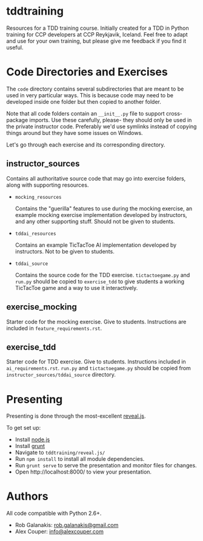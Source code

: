 tddtraining
===

Resources for a TDD training course. 
Initially created for a TDD in Python training for CCP developers
at CCP Reykjavik, Iceland.
Feel free to adapt and use for your own training,
but please give me feedback if you find it useful.

Code Directories and Exercises
===

The `code` directory contains several subdirectories that are meant
to be used in very particular ways.
This is because code may need to be developed inside one folder
but then copied to another folder.

Note that all code folders contain an `__init__.py`
file to support cross-package imports.
Use these carefully, please- they should only be used in the private
instructor code.
Preferably we'd use symlinks instead of copying things around
but they have some issues on Windows.

Let's go through each exercise and its corresponding directory.

instructor_sources
---

Contains all authoritative source code that may go into exercise folders,
along with supporting resources.

- `mocking_resources`

  Contains the "guerilla" features to use during the mocking exercise,
  an example mocking exercise implementation developed by instructors,
  and any other supporting stuff.
  Should not be given to students.

- `tddai_resources`

  Contains an example TicTacToe AI implementation developed by instructors.
  Not to be given to students.

- `tddai_source`

  Contains the source code for the TDD exercise.
  `tictactoegame.py` and `run.py` should be copied to `exercise_tdd`
  to give students a working TicTacToe game
  and a way to use it interactively.

exercise_mocking
---

Starter code for the mocking exercise.
Give to students.
Instructions are included in `feature_requirements.rst`.

exercise_tdd
---

Starter code for TDD exercise.
Give to students.
Instructions included in `ai_requirements.rst`.
`run.py` and `tictactoegame.py` should be copied from
`instructor_sources/tddai_source` directory.


Presenting
===

Presenting is done through the most-excellent
[reveal.js](https://github.com/hakimel/reveal.js/).

To get set up:

- Install [node.js](http://nodejs.org/)
- Install [grunt](http://gruntjs.com/getting-started#installing-the-cli)
- Navigate to `tddtraining/reveal.js/`
- Run `npm install` to install all module dependencies.
- Run `grunt serve` to serve the presentation and monitor files for changes.
- Open http://localhost:8000/ to view your presentation.

Authors
===

All code compatible with Python 2.6+.

* Rob Galanakis: <rob.galanakis@gmail.com>
* Alex Couper: <info@alexcouper.com>
